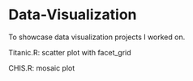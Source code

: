 # Data-Visualization

To showcase data visualization projects I worked on.

Titanic.R: scatter plot with facet_grid

CHIS.R: mosaic plot
